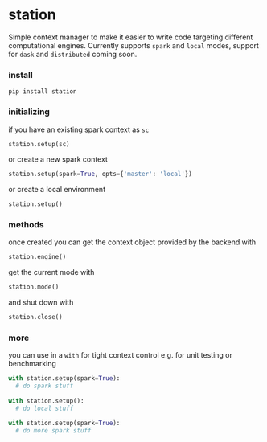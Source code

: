 # station

Simple context manager to make it easier to write code targeting different computational engines. Currently supports `spark` and `local` modes, support for `dask` and `distributed` coming soon.

### install

```
pip install station
```

### initializing

if you have an existing spark context as `sc`
```python
station.setup(sc)
```

or create a new spark context
```python
station.setup(spark=True, opts={'master': 'local'})
```

or create a local environment
```python
station.setup()
```

### methods

once created you can get the context object provided by the backend with
```python
station.engine()
```

get the current mode with
```python
station.mode()
```

and shut down with
```python
station.close()
```

### more

you can use in a `with` for tight context control e.g. for unit testing or benchmarking
```python
with station.setup(spark=True):
  # do spark stuff
  
with station.setup():
  # do local stuff

with station.setup(spark=True):
  # do more spark stuff
```
